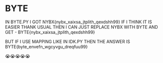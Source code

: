 # BYTE

IN BYTE.PY I GOT NYBX{nybx_xaixsa_jtplith_qexdshh99}
IF I THINK IT IS EASIER THANK USUAL THEN I CAN JUST REPLACE NYBX WITH BYTE AND GET - BYTE{nybx_xaixsa_jtplith_qexdshh99}

BUT IF I USE MAPPING LIKE IN IDK.PY THEN THE ANSWER IS BYTE{byte_envefn_wgcyvgu_dreqfuu99}


😭😭😭😭😭